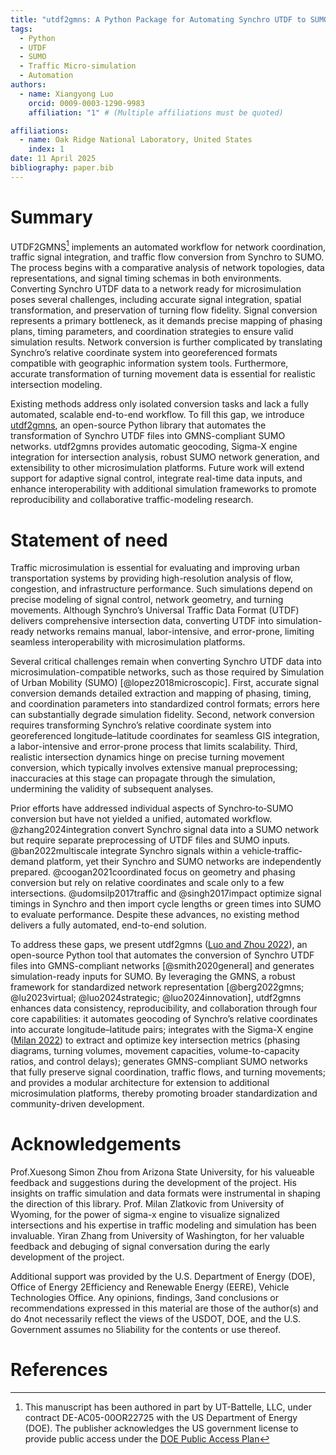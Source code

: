 ```yaml
---
title: "utdf2gmns: A Python Package for Automating Synchro UTDF to SUMO Simulation"
tags:
  - Python
  - UTDF
  - SUMO
  - Traffic Micro-simulation
  - Automation
authors:
  - name: Xiangyong Luo
    orcid: 0009-0003-1290-9983
    affiliation: "1" # (Multiple affiliations must be quoted)

affiliations:
  - name: Oak Ridge National Laboratory, United States
    index: 1
date: 11 April 2025
bibliography: paper.bib
---
```

# Summary

UTDF2GMNS[^1] implements an automated workflow for network coordination, traffic signal integration, and traffic flow conversion from Synchro to SUMO. The process begins with a comparative analysis of network topologies, data representations, and signal timing schemas in both environments. Converting Synchro UTDF data to a network ready for microsimulation poses several challenges, including accurate signal integration, spatial transformation, and preservation of turning flow fidelity. Signal conversion represents a primary bottleneck, as it demands precise mapping of phasing plans, timing parameters, and coordination strategies to ensure valid simulation results. Network conversion is further complicated by translating Synchro’s relative coordinate system into georeferenced formats compatible with geographic information system tools. Furthermore, accurate transformation of turning movement data is essential for realistic intersection modeling.

Existing methods address only isolated conversion tasks and lack a fully automated, scalable end-to-end workflow. To fill this gap, we introduce [utdf2gmns](https://pypi.org/project/utdf2gmns/), an open-source Python library that automates the transformation of Synchro UTDF files into GMNS-compliant SUMO networks. utdf2gmns provides automatic geocoding, Sigma-X engine integration for intersection analysis, robust SUMO network generation, and extensibility to other microsimulation platforms. Future work will extend support for adaptive signal control, integrate real-time data inputs, and enhance interoperability with additional simulation frameworks to promote reproducibility and collaborative traffic-modeling research.

# Statement of need

Traffic microsimulation is essential for evaluating and improving urban transportation systems by providing high-resolution analysis of flow, congestion, and infrastructure performance. Such simulations depend on precise modeling of signal control, network geometry, and turning movements. Although Synchro’s Universal Traffic Data Format (UTDF) delivers comprehensive intersection data, converting UTDF into simulation-ready networks remains manual, labor-intensive, and error-prone, limiting seamless interoperability with microsimulation platforms.

Several critical challenges remain when converting Synchro UTDF data into microsimulation-compatible networks, such as those required by Simulation of Urban Mobility (SUMO) [@lopez2018microscopic]. First, accurate signal conversion demands detailed extraction and mapping of phasing, timing, and coordination parameters into standardized control formats; errors here can substantially degrade simulation fidelity. Second, network conversion requires transforming Synchro’s relative coordinate system into georeferenced longitude–latitude coordinates for seamless GIS integration, a labor-intensive and error-prone process that limits scalability. Third, realistic intersection dynamics hinge on precise turning movement conversion, which typically involves extensive manual preprocessing; inaccuracies at this stage can propagate through the simulation, undermining the validity of subsequent analyses.

Prior efforts have addressed individual aspects of Synchro‐to‐SUMO conversion but have not yielded a unified, automated workflow. @zhang2024integration convert Synchro signal data into a SUMO network but require separate preprocessing of UTDF files and SUMO inputs. @ban2022multiscale integrate Synchro signals within a vehicle‐traffic‐demand platform, yet their Synchro and SUMO networks are independently prepared. @coogan2021coordinated focus on geometry and phasing conversion but rely on relative coordinates and scale only to a few intersections. @udomsilp2017traffic and @singh2017impact optimize signal timings in Synchro and then import cycle lengths or green times into SUMO to evaluate performance. Despite these advances, no existing method delivers a fully automated, end-to-end solution.

To address these gaps, we present utdf2gmns ([Luo and Zhou 2022](https://github.com/xyluo25/utdf2gmns)), an open-source Python tool that automates the conversion of Synchro UTDF files into GMNS-compliant networks [@smith2020general] and generates simulation-ready inputs for SUMO. By leveraging the GMNS, a robust framework for standardized network representation [@berg2022gmns; @lu2023virtual; @luo2024strategic; @luo2024innovation], utdf2gmns enhances data consistency, reproducibility, and collaboration through four core capabilities: it automates geocoding of Synchro’s relative coordinates into accurate longitude–latitude pairs; integrates with the Sigma-X engine ([Milan 2022](https://github.com/milan1981/Sigma-X)) to extract and optimize key intersection metrics (phasing diagrams, turning volumes, movement capacities, volume-to-capacity ratios, and control delays); generates GMNS-compliant SUMO networks that fully preserve signal coordination, traffic flows, and turning movements; and provides a modular architecture for extension to additional microsimulation platforms, thereby promoting broader standardization and community-driven development.

# Acknowledgements

Prof.Xuesong Simon Zhou from Arizona State University, for his valueable feedback and suggestions during the development of the project. His insights on traffic simulation and data formats were instrumental in shaping the direction of this library. Prof. Milan Zlatkovic from University of Wyoming, for the power of sigma-x engine to visualize signalized intersections and his expertise in traffic modeling and simulation has been invaluable. Yiran Zhang from University of Washington, for her valuable feedback and debuging of signal conversation during the early development of the project.

Additional support was provided by the U.S. Department of Energy (DOE), Office of Energy 2Efficiency and Renewable Energy (EERE), Vehicle Technologies Office. Any opinions, findings, 3and conclusions or recommendations expressed in this material are those of the author(s) and do 4not necessarily reflect the views of the USDOT, DOE, and the U.S. Government assumes no 5liability for the contents or use thereof.

# References

[^1]: This manuscript has been authored in part by UT-Battelle, LLC, under contract DE-AC05-00OR22725 with the US Department of Energy (DOE). The publisher acknowledges the US government license to provide public access under the [DOE Public Access Plan](https://www.energy.gov/doe-public-access-plan)
